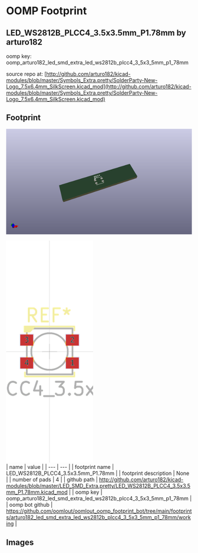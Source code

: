 # OOMP Footprint  
## LED_WS2812B_PLCC4_3.5x3.5mm_P1.78mm  by arturo182  
  
oomp key: oomp_arturo182_led_smd_extra_led_ws2812b_plcc4_3_5x3_5mm_p1_78mm  
  
source repo at: [http://github.com/arturo182/kicad-modules/blob/master/Symbols_Extra.pretty/SolderParty-New-Logo_7.5x6.4mm_SilkScreen.kicad_mod](http://github.com/arturo182/kicad-modules/blob/master/Symbols_Extra.pretty/SolderParty-New-Logo_7.5x6.4mm_SilkScreen.kicad_mod)  
## Footprint  
  
[![working_kicad_pcb_3d.png](working_kicad_pcb_3d_600.png)](working_kicad_pcb_3d.png)  
  
[![working.png](working_600.png)](working.png)  
| name | value | 
| --- | --- | 
| footprint name | LED_WS2812B_PLCC4_3.5x3.5mm_P1.78mm | 
| footprint description | None | 
| number of pads | 4 | 
| github path | http://github.com/arturo182/kicad-modules/blob/master/LED_SMD_Extra.pretty/LED_WS2812B_PLCC4_3.5x3.5mm_P1.78mm.kicad_mod | 
| oomp key | oomp_arturo182_led_smd_extra_led_ws2812b_plcc4_3_5x3_5mm_p1_78mm | 
| oomp bot github | https://github.com/oomlout/oomlout_oomp_footprint_bot/tree/main/footprints/arturo182_led_smd_extra_led_ws2812b_plcc4_3_5x3_5mm_p1_78mm/working | 
## Images  
